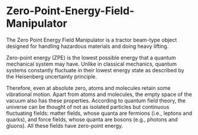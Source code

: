 # Zero-Point-Energy-Field-Manipulator
The Zero Point Energy Field Manipulator is a tractor beam-type object designed for handling hazardous materials and doing heavy lifting.

Zero-point energy (ZPE) is the lowest possible energy that a quantum mechanical system may have. Unlike in classical mechanics, quantum systems constantly fluctuate in their lowest energy state as described by the Heisenberg uncertainty principle.

Therefore, even at absolute zero, atoms and molecules retain some vibrational motion. 
Apart from atoms and molecules, the empty space of the vacuum also has these properties. 
According to quantum field theory, the universe can be thought of not as isolated particles but continuous fluctuating fields: matter fields, whose quanta are fermions (i.e., leptons and quarks), and force fields, whose quanta are bosons (e.g., photons and gluons). All these fields have zero-point energy.
